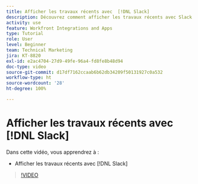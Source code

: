 ```yaml
---
title: Afficher les travaux récents avec  [!DNL Slack]
description: Découvrez comment afficher les travaux récents avec Slack
activity: use
feature: Workfront Integrations and Apps
type: Tutorial
role: User
level: Beginner
team: Technical Marketing
jira: KT-8820
exl-id: e2ac4704-27d9-49fe-96a4-fd8fe8b48d94
doc-type: video
source-git-commit: d17df7162ccaab6b62db34209f50131927c0a532
workflow-type: ht
source-wordcount: '28'
ht-degree: 100%

---
```


# Afficher les travaux récents avec [!DNL Slack]

Dans cette vidéo, vous apprendrez à :

* Afficher les travaux récents avec [!DNL Slack]

>[!VIDEO](https://video.tv.adobe.com/v/3435928/?quality=12&learn=on&enablevpops&captions=fre_fr)
